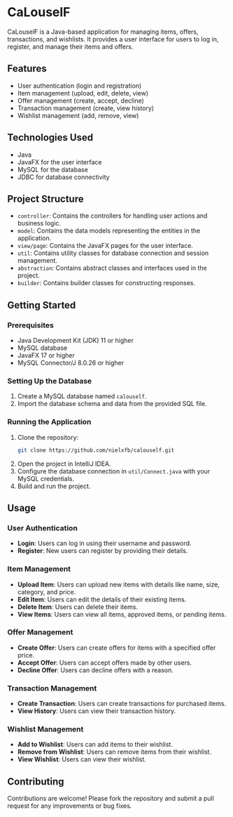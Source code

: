 # CaLouselF

CaLouselF is a Java-based application for managing items, offers, transactions, and wishlists. It provides a user interface for users to log in, register, and manage their items and offers.

## Features

- User authentication (login and registration)
- Item management (upload, edit, delete, view)
- Offer management (create, accept, decline)
- Transaction management (create, view history)
- Wishlist management (add, remove, view)

## Technologies Used

- Java
- JavaFX for the user interface
- MySQL for the database
- JDBC for database connectivity

## Project Structure

- `controller`: Contains the controllers for handling user actions and business logic.
- `model`: Contains the data models representing the entities in the application.
- `view/page`: Contains the JavaFX pages for the user interface.
- `util`: Contains utility classes for database connection and session management.
- `abstraction`: Contains abstract classes and interfaces used in the project.
- `builder`: Contains builder classes for constructing responses.

## Getting Started

### Prerequisites

- Java Development Kit (JDK) 11 or higher
- MySQL database
- JavaFX 17 or higher
- MySQL Connector/J 8.0.26 or higher

### Setting Up the Database

1. Create a MySQL database named `calouself`.
2. Import the database schema and data from the provided SQL file.

### Running the Application

1. Clone the repository:
   ```sh
   git clone https://github.com/nielxfb/calouself.git
   ```
2. Open the project in IntelliJ IDEA.
3. Configure the database connection in `util/Connect.java` with your MySQL credentials.
4. Build and run the project.

## Usage

### User Authentication

- **Login**: Users can log in using their username and password.
- **Register**: New users can register by providing their details.

### Item Management

- **Upload Item**: Users can upload new items with details like name, size, category, and price.
- **Edit Item**: Users can edit the details of their existing items.
- **Delete Item**: Users can delete their items.
- **View Items**: Users can view all items, approved items, or pending items.

### Offer Management

- **Create Offer**: Users can create offers for items with a specified offer price.
- **Accept Offer**: Users can accept offers made by other users.
- **Decline Offer**: Users can decline offers with a reason.

### Transaction Management

- **Create Transaction**: Users can create transactions for purchased items.
- **View History**: Users can view their transaction history.

### Wishlist Management

- **Add to Wishlist**: Users can add items to their wishlist.
- **Remove from Wishlist**: Users can remove items from their wishlist.
- **View Wishlist**: Users can view their wishlist.

## Contributing

Contributions are welcome! Please fork the repository and submit a pull request for any improvements or bug fixes.